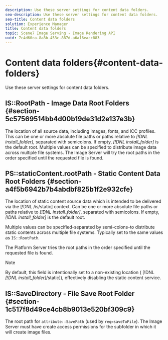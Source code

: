 ```yaml
---
description: Use these server settings for content data folders.
seo-description: Use these server settings for content data folders.
seo-title: Content data folders
solution: Experience Manager
title: Content data folders
topic: Scene7 Image Serving - Image Rendering API
uuid: 7c4d60ca-8a8b-453c-887d-a6a16eacc883
---
```


# Content data folders{#content-data-folders}

Use these server settings for content data folders.

## IS::RootPath - Image Data Root Folders {#section-5c57569514bb4d00b19de31d2e137e3b}

The location of all source data, including images, fonts, and ICC profiles. This can be one or more absolute file paths or paths relative to *[!DNL install_folder]*, separated with semicolons. If empty, *[!DNL install_folder]* is the default root. Multiple values can be specified to distribute image data across multiple file systems. The Image Server will try the root paths in the order specified until the requested file is found.

## PS::staticContent.rootPath - Static Content Data Root Folders {#section-a4f5b6942b7b4abdbf825b1f2e932cfe}

The location of static content source data which is intended to be delivered via the [!DNL /is/static] context. Can be one or more absolute file paths or paths relative to *[!DNL install_folder]*, separated with semicolons. If empty, *[!DNL install_folder]* is the default root.

Multiple values can be specified-separated by semi-colons-to distribute static contents across multiple file systems. Typically set to the same values as `IS::RootPath`.

The Platform Server tries the root paths in the order specified until the requested file is found.

>[!NOTE]
>
>By default, this field is intentionally set to a non-existing location ( [!DNL *[!DNL install_folder]*/static]), effectively disabling the static content service.

## IS::SaveDirectory - File Save Root Folder {#section-1c517f8d49ce4cb8b9013e520bf309c9}

The root path for `attribute::SavePath` (used by `req=saveToFile`). The Image Server must have create access permissions for the subfolder in which it will create image files. 
